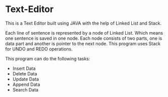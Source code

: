 # Text-Editor
This is a Text Editor built using JAVA with the help of Linked List and Stack. 

Each line of sentence is represented by a node of Linked List. Which means one sentence is saved in one node.
Each node consists of two parts, one is data part and another is pointer to the next node.
This program uses Stack for UNDO and REDO operations.

This program can do the following tasks:

* Insert Data
* Delete Data
* Update Data
* Append Data
* Search Data

